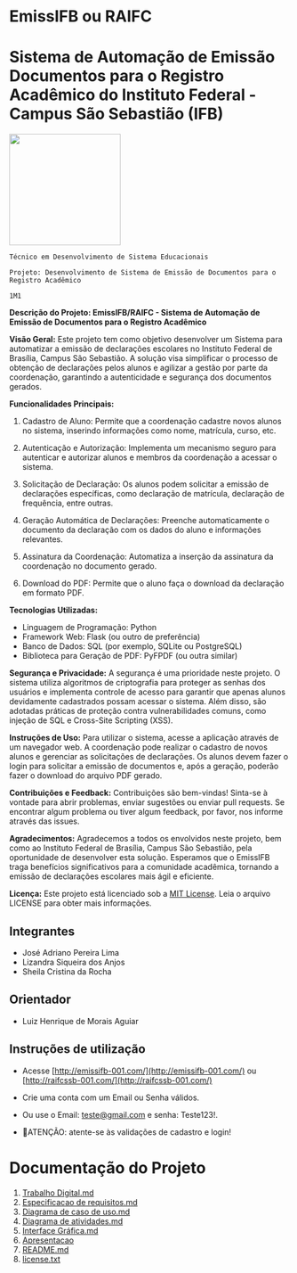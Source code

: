 # EmissIFB ou RAIFC
# Sistema de Automação de Emissão Documentos para o Registro Acadêmico do Instituto Federal - Campus São Sebastião (IFB)

<img 
src="https://media3.giphy.com/media/klES1W6eoE5k0xTPCk/200w.webp?cid=ecf05e4746000rhtov6z3bq1b42utqdryy2inpk378u3f6ue&ep=v1_gifs_related&rid=200w.webp&ct=g" width="200">

`Técnico em Desenvolvimento de Sistema Educacionais`

`Projeto: Desenvolvimento de Sistema de Emissão de Documentos para o Registro Acadêmico`

`1M1`

**Descrição do Projeto: EmissIFB/RAIFC - Sistema de Automação de Emissão de Documentos para o Registro Acadêmico**

**Visão Geral:**
Este projeto tem como objetivo desenvolver um Sistema para automatizar a emissão de declarações escolares no Instituto Federal de Brasília, Campus São Sebastião. A solução visa simplificar o processo de obtenção de declarações pelos alunos e agilizar a gestão por parte da coordenação, garantindo a autenticidade e segurança dos documentos gerados.

**Funcionalidades Principais:**
1. Cadastro de Aluno: Permite que a coordenação cadastre novos alunos no sistema, inserindo informações como nome, matrícula, curso, etc.
2. Autenticação e Autorização: Implementa um mecanismo seguro para autenticar e autorizar alunos e membros da coordenação a acessar o sistema.
3. Solicitação de Declaração: Os alunos podem solicitar a emissão de declarações específicas, como declaração de matrícula, declaração de frequência, entre outras.
4. Geração Automática de Declarações: Preenche automaticamente o documento da declaração com os dados do aluno e informações relevantes.


5. Assinatura da Coordenação: Automatiza a inserção da assinatura da coordenação no documento gerado.
6. Download do PDF: Permite que o aluno faça o download da declaração em formato PDF.


**Tecnologias Utilizadas:**
- Linguagem de Programação: Python
- Framework Web: Flask (ou outro de preferência)
- Banco de Dados: SQL (por exemplo, SQLite ou PostgreSQL)
- Biblioteca para Geração de PDF: PyFPDF (ou outra similar)

**Segurança e Privacidade:**
A segurança é uma prioridade neste projeto. O sistema utiliza algoritmos de criptografia para proteger as senhas dos usuários e implementa controle de acesso para garantir que apenas alunos devidamente cadastrados possam acessar o sistema. Além disso, são adotadas práticas de proteção contra vulnerabilidades comuns, como injeção de SQL e Cross-Site Scripting (XSS).

**Instruções de Uso:**
Para utilizar o sistema, acesse a aplicação através de um navegador web. A coordenação pode realizar o cadastro de novos alunos e gerenciar as solicitações de declarações. Os alunos devem fazer o login para solicitar a emissão de documentos e, após a geração, poderão fazer o download do arquivo PDF gerado.

**Contribuições e Feedback:**
Contribuições são bem-vindas! Sinta-se à vontade para abrir problemas, enviar sugestões ou enviar pull requests. Se encontrar algum problema ou tiver algum feedback, por favor, nos informe através das issues.

**Agradecimentos:**
Agradecemos a todos os envolvidos neste projeto, bem como ao Instituto Federal de Brasília, Campus São Sebastião, pela oportunidade de desenvolver esta solução. Esperamos que o EmissIFB traga benefícios significativos para a comunidade acadêmica, tornando a emissão de declarações escolares mais ágil e eficiente.

**Licença:**
Este projeto está licenciado sob a [MIT License](https://github.com/sisedusiqueira/projeto-1M1/blob/main/license.txt). Leia o arquivo LICENSE para obter mais informações.


## Integrantes

- José Adriano Pereira Lima
- Lizandra Siqueira dos Anjos
- Sheila Cristina da Rocha

## Orientador

- Luiz Henrique de Morais Aguiar

## Instruções de utilização
- Acesse [http://emissifb-001.com/](http://emissifb-001.com/) ou [http://raifcssb-001.com/](http://raifcssb-001.com/)
- Crie uma conta com um Email ou Senha válidos.
- Ou use o Email: teste@gmail.com e senha: Teste123!.

- 🚨ATENÇÃO: atente-se às validações de cadastro e login!

# Documentação do Projeto
1. [Trabalho Digital.md](https://docs.google.com/document/d/1PkeDwi_QjPT2k3zmsVceqZ2kGm2nU3fM/edit)
2. [Especificacao de requisitos.md](https://github.com/sisedusiqueira/projeto-1M1/blob/main/03-Especificacao%20de%20requisitos.md)
3. [Diagrama de caso de uso.md](https://github.com/sisedusiqueira/projeto-1M1/blob/main/02-Diagrama%20de%20caso%20de%20uso.md)
4. [Diagrama de atividades.md](https://github.com/sisedusiqueira/projeto-1M1/blob/main/04-Diagrama%20de%20atividades.md)
5. [Interface Gráfica.md](https://github.com/sisedusiqueira/projeto-1M1/blob/main/05-Designer.md)
6. [Apresentacao](https://github.com/sisedusiqueira/projeto-1M1/blob/main/06-Apresentacao.md)
7. [README.md](https://github.com/sisedusiqueira/projeto-1M1/blob/main/README.md)
8. [license.txt](https://github.com/sisedusiqueira/projeto-1M1/blob/main/license.txt)






